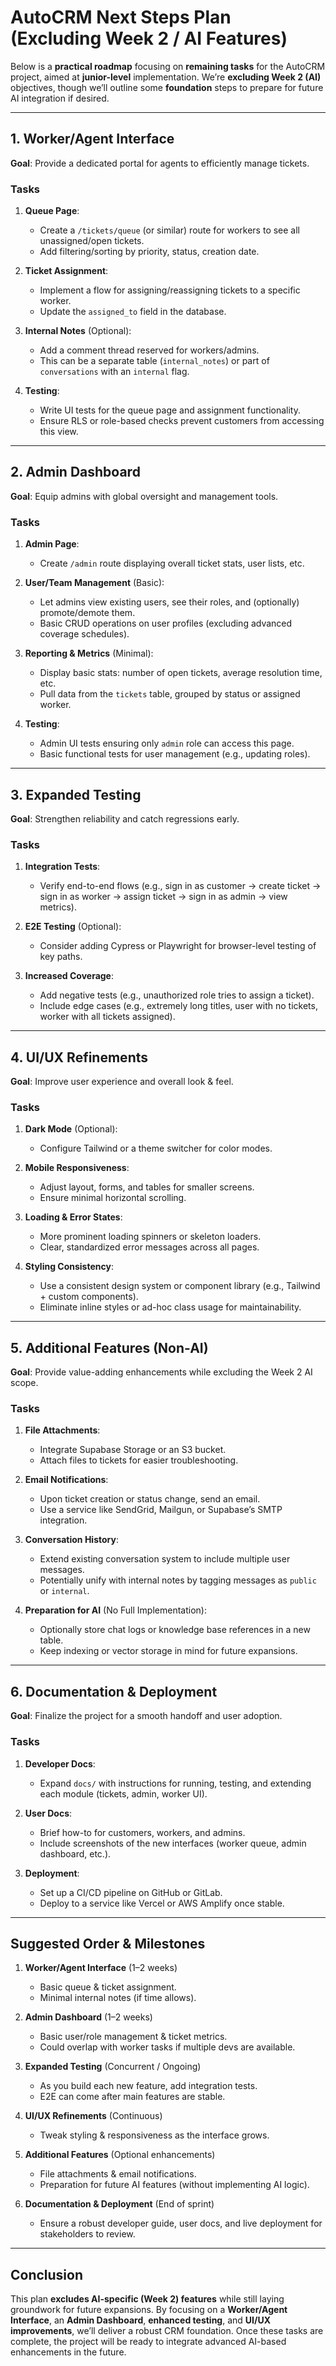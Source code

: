# AutoCRM Next Steps Plan (Excluding Week 2 / AI Features)

Below is a **practical roadmap** focusing on **remaining tasks** for the AutoCRM project, aimed at **junior-level** implementation. We’re **excluding Week 2 (AI)** objectives, though we’ll outline some **foundation** steps to prepare for future AI integration if desired.

---

## 1. Worker/Agent Interface

**Goal**: Provide a dedicated portal for agents to efficiently manage tickets.

### Tasks
1. **Queue Page**:
   - Create a `/tickets/queue` (or similar) route for workers to see all unassigned/open tickets.
   - Add filtering/sorting by priority, status, creation date.

2. **Ticket Assignment**:
   - Implement a flow for assigning/reassigning tickets to a specific worker.
   - Update the `assigned_to` field in the database.

3. **Internal Notes** (Optional):
   - Add a comment thread reserved for workers/admins.
   - This can be a separate table (`internal_notes`) or part of `conversations` with an `internal` flag.

4. **Testing**:
   - Write UI tests for the queue page and assignment functionality.
   - Ensure RLS or role-based checks prevent customers from accessing this view.

---

## 2. Admin Dashboard

**Goal**: Equip admins with global oversight and management tools.

### Tasks
1. **Admin Page**:
   - Create `/admin` route displaying overall ticket stats, user lists, etc.

2. **User/Team Management** (Basic):
   - Let admins view existing users, see their roles, and (optionally) promote/demote them.
   - Basic CRUD operations on user profiles (excluding advanced coverage schedules).

3. **Reporting & Metrics** (Minimal):
   - Display basic stats: number of open tickets, average resolution time, etc.
   - Pull data from the `tickets` table, grouped by status or assigned worker.

4. **Testing**:
   - Admin UI tests ensuring only `admin` role can access this page.
   - Basic functional tests for user management (e.g., updating roles).

---

## 3. Expanded Testing

**Goal**: Strengthen reliability and catch regressions early.

### Tasks
1. **Integration Tests**:
   - Verify end-to-end flows (e.g., sign in as customer → create ticket → sign in as worker → assign ticket → sign in as admin → view metrics).

2. **E2E Testing** (Optional):
   - Consider adding Cypress or Playwright for browser-level testing of key paths.

3. **Increased Coverage**:
   - Add negative tests (e.g., unauthorized role tries to assign a ticket).
   - Include edge cases (e.g., extremely long titles, user with no tickets, worker with all tickets assigned).

---

## 4. UI/UX Refinements

**Goal**: Improve user experience and overall look & feel.

### Tasks
1. **Dark Mode** (Optional):
   - Configure Tailwind or a theme switcher for color modes.

2. **Mobile Responsiveness**:
   - Adjust layout, forms, and tables for smaller screens.
   - Ensure minimal horizontal scrolling.

3. **Loading & Error States**:
   - More prominent loading spinners or skeleton loaders.
   - Clear, standardized error messages across all pages.

4. **Styling Consistency**:
   - Use a consistent design system or component library (e.g., Tailwind + custom components).
   - Eliminate inline styles or ad-hoc class usage for maintainability.

---

## 5. Additional Features (Non-AI)

**Goal**: Provide value-adding enhancements while excluding the Week 2 AI scope.

### Tasks
1. **File Attachments**:
   - Integrate Supabase Storage or an S3 bucket.
   - Attach files to tickets for easier troubleshooting.

2. **Email Notifications**:
   - Upon ticket creation or status change, send an email.
   - Use a service like SendGrid, Mailgun, or Supabase’s SMTP integration.

3. **Conversation History**:
   - Extend existing conversation system to include multiple user messages.
   - Potentially unify with internal notes by tagging messages as `public` or `internal`.

4. **Preparation for AI** (No Full Implementation):
   - Optionally store chat logs or knowledge base references in a new table.
   - Keep indexing or vector storage in mind for future expansions.

---

## 6. Documentation & Deployment

**Goal**: Finalize the project for a smooth handoff and user adoption.

### Tasks
1. **Developer Docs**:
   - Expand `docs/` with instructions for running, testing, and extending each module (tickets, admin, worker UI).

2. **User Docs**:
   - Brief how-to for customers, workers, and admins.
   - Include screenshots of the new interfaces (worker queue, admin dashboard, etc.).

3. **Deployment**:
   - Set up a CI/CD pipeline on GitHub or GitLab.
   - Deploy to a service like Vercel or AWS Amplify once stable.

---

## Suggested Order & Milestones

1. **Worker/Agent Interface** (1–2 weeks)
   - Basic queue & ticket assignment.
   - Minimal internal notes (if time allows).

2. **Admin Dashboard** (1–2 weeks)
   - Basic user/role management & ticket metrics.
   - Could overlap with worker tasks if multiple devs are available.

3. **Expanded Testing** (Concurrent / Ongoing)
   - As you build each new feature, add integration tests.
   - E2E can come after main features are stable.

4. **UI/UX Refinements** (Continuous)
   - Tweak styling & responsiveness as the interface grows.

5. **Additional Features** (Optional enhancements)
   - File attachments & email notifications.
   - Preparation for future AI features (without implementing AI logic).

6. **Documentation & Deployment** (End of sprint)
   - Ensure a robust developer guide, user docs, and live deployment for stakeholders to review.

---

## Conclusion

This plan **excludes AI-specific (Week 2) features** while still laying groundwork for future expansions. By focusing on a **Worker/Agent Interface**, an **Admin Dashboard**, **enhanced testing**, and **UI/UX improvements**, we’ll deliver a robust CRM foundation. Once these tasks are complete, the project will be ready to integrate advanced AI-based enhancements in the future.
